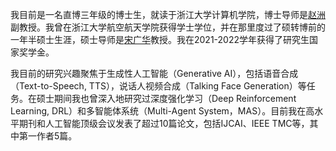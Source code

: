 我目前是一名直博三年级的博士生，就读于浙江大学计算机学院，博士导师是[赵洲](https://person.zju.edu.cn/zhaozhou)副教授。我曾在浙江大学航空航天学院获得学士学位，并在那里度过了硕转博前的一年半硕士生涯，硕士导师是[宋广华](https://person.zju.edu.cn/ghsong)教授。我在2021-2022学年获得了研究生国家奖学金。

我目前的研究兴趣聚焦于生成性人工智能（Generative AI），包括语音合成（Text-to-Speech, TTS），说话人视频合成（Talking Face Generation）等任务。在硕士期间我也曾深入地研究过深度强化学习（Deep Reinforcement Learning, DRL）和多智能体系统（Multi-Agent System，MAS）。目前我在高水平期刊和人工智能顶级会议发表了超过10篇论文，包括IJCAI、IEEE TMC等，其中第一作者5篇。
